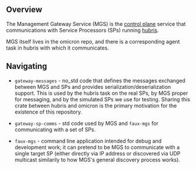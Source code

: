 ## Overview

The Management Gateway Service (MGS) is the [control
plane](https://github.com/oxidecomputer/omicron) service that communications
with Service Processors (SPs) running
[hubris](https://github.com/oxidecomputer/hubris).

MGS itself lives in the omicron repo, and there is a corresponding agent task in
hubris with which it communicates.

## Navigating

* `gateway-messages` - no_std code that defines the messages exchanged between
  MGS and SPs and provides serialization/deserialization support. This is used
  by the hubris task on the real SPs, by MGS proper for messaging, and by the
  simulated SPs we use for testing. Sharing this crate between hubris and
  omicron is the primary motivation for the existence of this repository.

* `gateway-sp-comms` - std code used by MGS and `faux-mgs` for communicating
  with a set of SPs.

* `faux-mgs` - command line application intended for debug and development work;
  it can pretend to be MGS to communicate with a single target SP (either
  directly via IP address or discovered via UDP multicast similarily to how
  MGS's general discovery process works).
